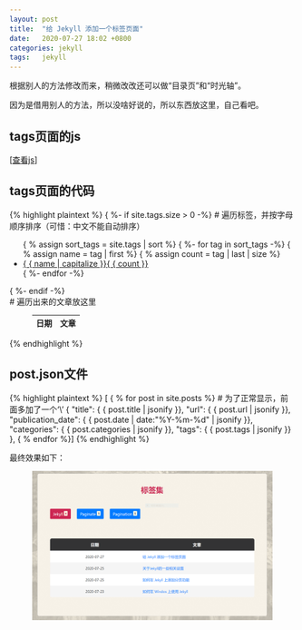 ```yaml
---
layout: post
title:  "给 Jekyll 添加一个标签页面"  
date:   2020-07-27 18:02 +0800
categories: jekyll
tags:   jekyll
---
```


根据别人的方法修改而来，稍微改改还可以做“目录页”和“时光轴”。

因为是借用别人的方法，所以没啥好说的，所以东西放这里，自己看吧。

## tags页面的js

\[[查看js](/assets/js/wzm_tags.js)]

## tags页面的代码

{% highlight plaintext %}
{ %- if site.tags.size > 0 -%}      # 遍历标签，并按字母顺序排序（可惜：中文不能自动排序）
<ul class="list-unstyled mb-0 row">
    { % assign sort_tags = site.tags | sort %}
    { %- for tag in sort_tags -%}
    { % assign name = tag | first %}
    { % assign count = tag | last | size %}
    <li class="col-auto page-tags-group-item">
        <a class="page-tags-group-item-btn" href="javascript:void(0)" data-tag-name="{ { name }}">
            { { name | capitalize }}<span>{ { count }}</span>
        </a>
    </li>
    { %- endfor -%}
</ul>
{ %- endif -%}

<div class="page-tags-content">     # 遍历出来的文章放这里
    <div id="error" class="page-tags-error"></div>
    <figure class="post-content-table">
        <table class="table">
            <thead><tr><th>日期</th><th>文章</th></tr></thead>
            <tbody id="page-tags-table-tbody"></tbody>
        </table>
    </figure>
</div>
{% endhighlight %} 

## post.json文件

{% highlight plaintext %}
\[ { % for post in site.posts %}    # 为了正常显示，前面多加了一个‘\’
    {
        "title":    { { post.title | jsonify }},
        "url":      { { post.url | jsonify }},
        "publication_date":     { { post.date | date:"%Y-%m-%d" | jsonify }},
        "categories":   { { post.categories | jsonify }},
        "tags":     { { post.tags | jsonify }}
    },
{ % endfor %}]
{% endhighlight %} 

最终效果如下：

<figure class="post-content-img row justify-content-center">
    <div class="col-12 col-lg-12">
        <img class="w-100" src="/assets/post/2020-07-27-add-a-tag-page-to-jekyll/page_tags_0727.PNG" alt="标签页当前效果（2020年7月27日）">
    </div>
</figure>